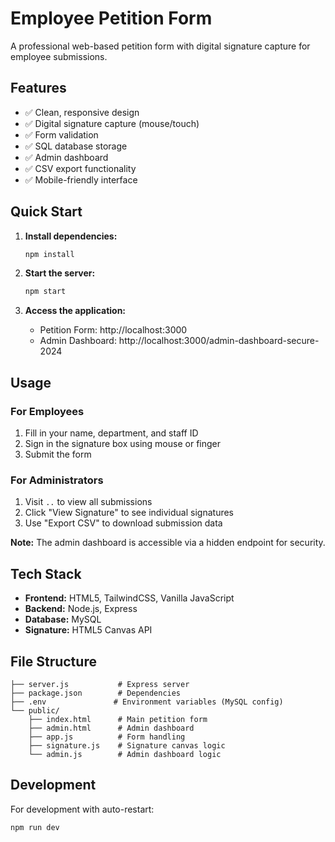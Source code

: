 # Employee Petition Form

A professional web-based petition form with digital signature capture for employee submissions.

## Features

- ✅ Clean, responsive design
- ✅ Digital signature capture (mouse/touch)
- ✅ Form validation
- ✅ SQL database storage
- ✅ Admin dashboard
- ✅ CSV export functionality
- ✅ Mobile-friendly interface

## Quick Start

1. **Install dependencies:**
   ```bash
   npm install
   ```

2. **Start the server:**
   ```bash
   npm start
   ```

3. **Access the application:**
   - Petition Form: http://localhost:3000
   - Admin Dashboard: http://localhost:3000/admin-dashboard-secure-2024

## Usage

### For Employees
1. Fill in your name, department, and staff ID
2. Sign in the signature box using mouse or finger
3. Submit the form

### For Administrators
1. Visit `..` to view all submissions
2. Click "View Signature" to see individual signatures
3. Use "Export CSV" to download submission data

**Note:** The admin dashboard is accessible via a hidden endpoint for security.

## Tech Stack

- **Frontend:** HTML5, TailwindCSS, Vanilla JavaScript
- **Backend:** Node.js, Express
- **Database:** MySQL
- **Signature:** HTML5 Canvas API

## File Structure

```
├── server.js           # Express server
├── package.json        # Dependencies
├── .env               # Environment variables (MySQL config)
└── public/
    ├── index.html      # Main petition form
    ├── admin.html      # Admin dashboard
    ├── app.js          # Form handling
    ├── signature.js    # Signature canvas logic
    └── admin.js        # Admin dashboard logic
```

## Development

For development with auto-restart:
```bash
npm run dev
```
